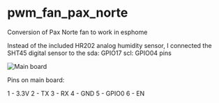 # pwm_fan_pax_norte
Conversion of Pax Norte fan to work in esphome


Instead of the included HR202 analog humidity sensor, I connected the SHT45 digital sensor to the sda: GPIO17 scl: GPIO04 pins

![Main board](https://github.com/KostuaD/pwm_fan_pax_norte/blob/main/PAX_NORTE.png#:~:text=PAX_NORTE.png)

Pins on main board:

1 - 3.3V
2 - TX
3 - RX
4 - GND
5 - GPIO0
6 - EN
